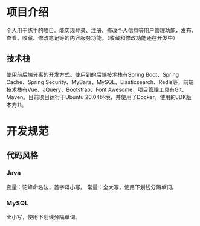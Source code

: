 # 项目介绍

个人用于练手的项目。能实现登录、注册、修改个人信息等用户管理功能，发布、查看、收藏、修改笔记等的内容服务功能。（收藏和修改功能还在开发中）

## 技术栈

使用前后端分离的开发方式。使用到的后端技术栈有Spring Boot、Spring Cache、Spring Security、MyBaits、MySQL、Elasticsearch、Redis等，前端技术栈有Vue、JQuery、Bootstrap、Font Awesome，项目管理工具有Git、Maven。目前项目运行于Ubuntu 20.04环境，并使用了Docker。使用的JDK版本为11。

# 开发规范

## 代码风格

### Java

变量：驼峰命名法，首字母小写。
常量：全大写，使用下划线分隔单词。

### MySQL

全小写，使用下划线分隔单词。